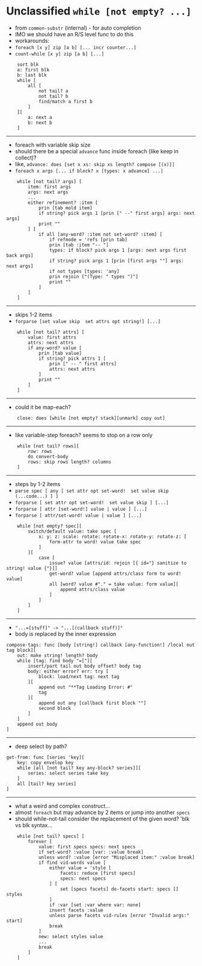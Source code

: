 # Unclassified `while [not empty? ...]`


- from `common-substr` (internal) - for auto completion
- IMO we should have an R/S level func to do this
- workarounds:
- `foreach [x y] zip [a b] [... incr counter...]`
- `count-while [x y] zip [a b] [...]`
```
    sort blk
    a: first blk
    b: last blk
    while [
        all [
            not tail? a
            not tail? b
            find/match a first b
        ]
    ][
        a: next a
        b: next b
    ]
```

---
- foreach with variable skip size
- should there be a special `advance` func inside foreach (like keep in collect)?
- like, `advance: does [set x xs: skip xs length? compose [(x)]]`
- `foreach x args [... if block? x [types: x advance] ...]`
```
    while [not tail? args] [
        item: first args 
        args: next args 
        ...
        either refinement? :item [
            prin [tab mold item] 
            if string? pick args 1 [prin [" --" first args] args: next args] 
            print ""
        ] [
            if all [any-word? :item not set-word? :item] [
                if refmode = 'refs [prin tab] 
                prin [tab :item "-- "] 
                types: if block? pick args 1 [args: next args first back args] 
                if string? pick args 1 [prin [first args ""] args: next args] 
                if not types [types: 'any] 
                prin rejoin ["(Type: " types ")"] 
                print ""
            ]
        ]
    ] 
```

---
- skips 1-2 items
- `forparse [set value skip  set attrs opt string!] [...]`
```
    while [not tail? attrs] [
        value: first attrs 
        attrs: next attrs 
        if any-word? value [
            prin [tab value] 
            if string? pick attrs 1 [
                prin [" -- " first attrs] 
                attrs: next attrs
            ] 
            print ""
        ]
    ]
```


---
- could it be map-each?
```
    close: does [while [not empty? stack][unmark] copy out]
```

---
- like variable-step foreach? seems to stop on a row only
```
    while [not tail? rows][
        row: rows
        do convert-body
        rows: skip rows length? columns
    ]
```

---
- steps by 1-2 items
- `parse spec [ any [ set attr opt set-word!  set value skip (...code...) ] ]`
- `forparse [ set attr opt set-word!  set value skip ] [...]`
- `forparse [ attr [set-word!] value | value ] [...]`
- `forparse [ attr/set-word! value | value ] [...]`
```
    while [not empty? spec][
        switch/default value: take spec [
            x: y: z: scale: rotate: rotate-x: rotate-y: rotate-z: [
                form-attr to word! value take spec
            ]
        ][
            case [
                issue? value [attrs/id: rejoin [{ id="} sanitize to string! value {"}]]
                get-word? value [append attrs/class form to word! value]
                all [word? value #"." = take value: form value][
                    append attrs/class value
                ]
            ]
        ]
    ]
```

---
- `"...=[stuff]" -> "...[(callback stuff)]"`
- body is replaced by the inner expression
```
compose-tags: func [body [string!] callback [any-function!] /local out tag block][
    out: make string! length? body
    while [tag: find body "=["][
        insert/part tail out body offset? body tag
        body: either error? err: try [
            block: load/next tag: next tag
        ][
            append out "**Tag Loading Error: #"
            tag
        ][
            append out any [callback first block ""]
            second block
        ]
    ]
    append out body
]
```

---
- deep select by path?
```
get-from: func [series 'key][
    key: copy envelop key
    while [all [not tail? key any-block? series]][
        series: select series take key
    ]
    all [tail? key series]
]
```

---
- what a weird and complex construct...
- almost `foreach` but may advance by 2 items or jump into another `specs`
- should while-not-tail consider the replacement of the given word? 'blk vs blk syntax...
```
    while [not tail? specs] [
        forever [
            value: first specs specs: next specs 
            if set-word? :value [var: :value break] 
            unless word? :value [error "Misplaced item:" :value break] 
            if find vid-words value [
                either value = 'style [
                    facets: reduce [first specs] 
                    specs: next specs
                ] [
                    set [specs facets] do-facets start: specs [] styles
                ] 
                if :var [set :var where var: none] 
                insert facets :value 
                unless parse facets vid-rules [error "Invalid args:" start] 
                break
            ] 
            new: select styles value 
            ...
            break
        ]
    ] 
```

